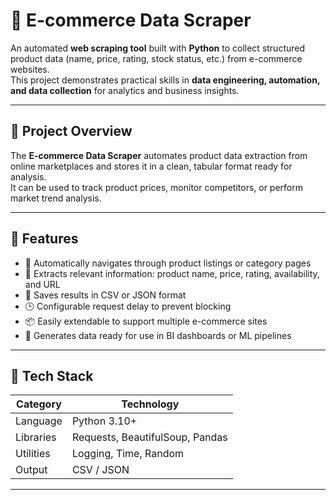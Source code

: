 # 🛒 E-commerce Data Scraper

An automated **web scraping tool** built with **Python** to collect structured product data (name, price, rating, stock status, etc.) from e-commerce websites.  
This project demonstrates practical skills in **data engineering, automation, and data collection** for analytics and business insights.

---

## 🚀 Project Overview

The **E-commerce Data Scraper** automates product data extraction from online marketplaces and stores it in a clean, tabular format ready for analysis.  
It can be used to track product prices, monitor competitors, or perform market trend analysis.

---

## 🧩 Features

- 🧭 Automatically navigates through product listings or category pages  
- 🧹 Extracts relevant information: product name, price, rating, availability, and URL  
- 💾 Saves results in CSV or JSON format  
- 🕒 Configurable request delay to prevent blocking  
- 📦 Easily extendable to support multiple e-commerce sites  
- 🧠 Generates data ready for use in BI dashboards or ML pipelines  

---

## 🧰 Tech Stack

| Category | Technology |
|-----------|-------------|
| Language | Python 3.10+ |
| Libraries | Requests, BeautifulSoup, Pandas |
| Utilities | Logging, Time, Random |
| Output | CSV / JSON |

---
